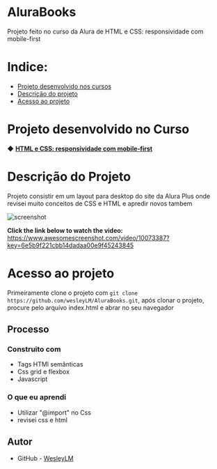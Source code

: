 # AluraBooks
Projeto feito no curso da Alura de HTML e CSS: responsividade com mobile-first

# Indice:

* [Projeto desenvolvido nos cursos](#projeto-desenvolvido-no-curso)
* [Descrição do projeto](#descrição-do-projeto)
* [Acesso ao projeto](#acesso-ao-projeto)

# Projeto desenvolvido no Curso 

◆ [<strong>HTML e CSS: responsividade com mobile-first</strong>](https://cursos.alura.com.br/course/html-css-responsividade-mobile-first) 

# Descrição do Projeto

Projeto consistir em um layout para desktop do site da Alura Plus onde revisei muito conceitos de CSS e HTML e apredir novos tambem 

![screenshot]() 

<b>Click the link below to watch the video: </b> https://www.awesomescreenshot.com/video/10073387?key=6e5b9f221cbb14dadaa00e9f45243845
 
# Acesso ao projeto 

Primeiramente clone o projeto com `git clone https://github.com/wesleyLM/AluraBooks.git`, após clonar o projeto, procure pelo arquivo index.html e abrar no seu navegador 

## Processo

### Construito com

- Tags HTMl semânticas
- Css grid e flexbox
- Javascript 

### O que eu aprendi

- Utilizar "@import" no Css
- revisei css e html
## Autor

- GitHub - [WesleyLM](https://github.com/wesleyLM)


